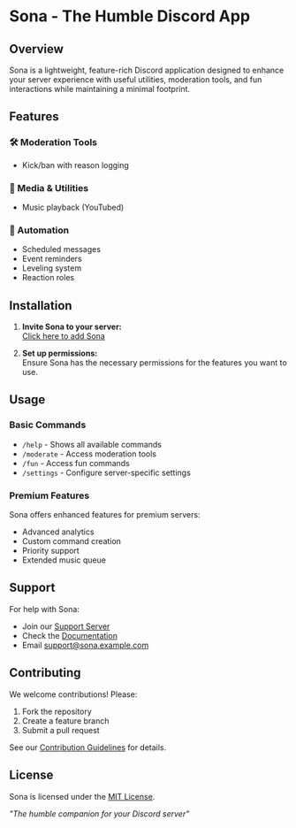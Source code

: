 # Sona - The Humble Discord App



## Overview

Sona is a lightweight, feature-rich Discord application designed to enhance your server experience with useful utilities, moderation tools, and fun interactions while maintaining a minimal footprint.

## Features

### 🛠️ Moderation Tools

- Kick/ban with reason logging


### 🎵 Media & Utilities

- Music playback (YouTubed)

### 🤖 Automation
- Scheduled messages
- Event reminders
- Leveling system
- Reaction roles

## Installation

1. **Invite Sona to your server:**  
   [Click here to add Sona](https://discord.com/oauth2/authorize?client_id=YOUR_CLIENT_ID&scope=bot&permissions=PERMISSIONS)

2. **Set up permissions:**  
   Ensure Sona has the necessary permissions for the features you want to use.

## Usage

### Basic Commands
- `/help` - Shows all available commands
- `/moderate` - Access moderation tools
- `/fun` - Access fun commands
- `/settings` - Configure server-specific settings

### Premium Features
Sona offers enhanced features for premium servers:
- Advanced analytics
- Custom command creation
- Priority support
- Extended music queue

## Support

For help with Sona:
- Join our [Support Server](https://discord.gg/YOUR_INVITE_CODE)
- Check the [Documentation](https://sona-docs.example.com)
- Email support@sona.example.com

## Contributing

We welcome contributions! Please:
1. Fork the repository
2. Create a feature branch
3. Submit a pull request

See our [Contribution Guidelines](CONTRIBUTING.md) for details.

## License

Sona is licensed under the [MIT License](LICENSE).

*"The humble companion for your Discord server"*